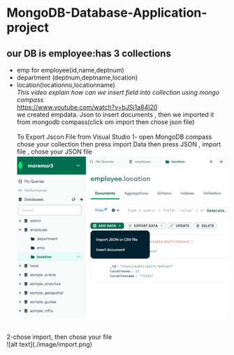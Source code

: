 # MongoDB-Database-Application-project<br>
## our DB is employee:has 3 collections <br> 
* emp for employee(id,name,deptnum)<br>
* department (deptnum,deptname,location)<br>
* location(locationno,locationname)<br>
_This video explain how can we insert field into collection using mongo compass_<br>
https://www.youtube.com/watch?v=bJSj1a84I20<br>
we created empdata. Json to insert documents , then we imported it from mongodb compass(click om import then chose json file)<br><br>
To Export Jscon File from Visual Studio
1- open MongoDB compass chose your collection then press import Data then press JSON , import file , chose your JSON file<br>
![alt text](./image/image.png)
<br>
2-chose import, then chose your file <br>
![alt text](./image/import.png) 






